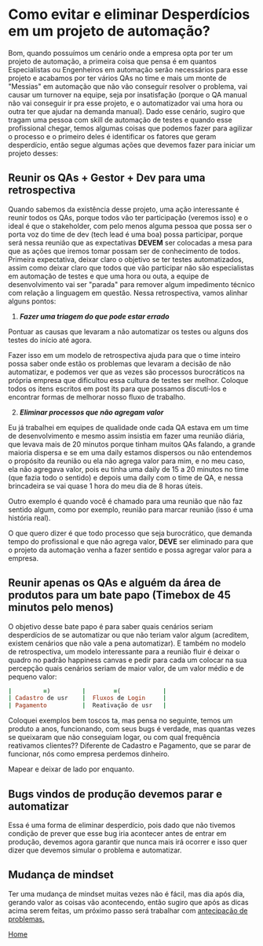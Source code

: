 # Como evitar e eliminar Desperdícios em um projeto de automação?

Bom, quando possuímos um cenário onde a empresa opta por ter um projeto de automação, a primeira coisa que pensa é em quantos Especialistas ou Engenheiros em automação serão necessários para esse projeto e acabamos por ter vários QAs no time e mais um monte de "Messias" em automação que não vão conseguir resolver o problema, vai causar um turnover na equipe, seja por insatisfação (porque o QA manual não vai conseguir ir pra esse projeto, e o automatizador vai uma hora ou outra ter que ajudar na demanda manual). Dado esse cenário, sugiro que tragam uma pessoa com skill de automação de testes e quando esse profissional chegar, temos algumas coisas que podemos fazer para agilizar o processo e o primeiro deles é identificar os fatores que geram desperdício, então segue algumas ações que devemos fazer para iniciar um projeto desses:

## Reunir os QAs + Gestor + Dev para uma retrospectiva

Quando sabemos da existência desse projeto, uma ação interessante é reunir todos os QAs, porque todos vão ter participação (veremos isso) e o ideal é que o stakeholder, com pelo menos alguma pessoa que possa ser o porta voz do time de dev (tech lead é uma boa) possa participar, porque será nessa reunião que as expectativas **DEVEM** ser colocadas a mesa para que as ações que iremos tomar possam ser de conhecimento de todos. Primeira expectativa, deixar claro o objetivo se ter testes automatizados, assim como deixar claro que todos que vão participar não são especialistas em automação de testes e que uma hora ou outa, a equipe de desenvolvimento vai ser "parada" para remover algum impedimento técnico com relação a linguagem em questão. 
Nessa retrospectiva, vamos alinhar alguns pontos:

1. _**Fazer uma triagem do que pode estar errado**_

Pontuar as causas que levaram a não automatizar os testes ou alguns dos testes do início até agora.

Fazer isso em um modelo de retrospectiva ajuda para que o time inteiro possa saber onde estão os problemas que levaram a decisão de não automatizar, e podemos ver que as vezes são processos burocráticos na própria empresa que dificultou essa cultura de testes ser melhor. Coloque todos os itens escritos em post its para que possamos discutí-los e encontrar formas de melhorar nosso fluxo de trabalho.

2. _**Eliminar processos que não agregam valor**_

Eu já trabalhei em equipes de qualidade onde cada QA estava em um time de desenvolvimento e mesmo assim insistia em fazer uma reunião diária, que levava mais de 20 minutos porque tinham muitos QAs falando, a grande maioria dispersa e se em uma daily estamos dispersos ou não entendemos o propósito da reunião ou ela não agrega valor para mim, e no meu caso, ela não agregava valor, pois eu tinha uma daily de 15 a 20 minutos no time (que fazia todo o sentido) e depois uma daily com o time de QA, e nessa brincadeira se vai quase 1 hora do meu dia de 8 horas úteis.

Outro exemplo é quando você é chamado para uma reunião que não faz sentido algum, como por exemplo, reunião para marcar reunião (isso é uma história real).

O que quero dizer é que todo processo que seja burocrático, que demanda tempo do profissional e que não agrega valor, **DEVE** ser eliminado para que o projeto da automação venha a fazer sentido e possa agregar valor para a empresa.

## Reunir apenas os QAs e alguém da área de produtos para um bate papo (Timebox de 45 minutos pelo menos)

O objetivo desse bate papo é para saber quais cenários seriam desperdícios de se automatizar ou que não teriam valor algum (acreditem, existem cenários que não vale a pena automatizar). E também no modelo de retrospectiva, um modelo interessante para a reunião fluir é deixar o quadro no padrão happiness canvas e pedir para cada um colocar na sua percepção quais cenários seriam de maior valor, de um valor médio e de pequeno valor:

```ruby
|         =)         |        =(            |
| Cadastro de usr    |  Fluxos de Login     |
| Pagamento          |  Reativação de usr   |
```

Coloquei exemplos bem toscos ta, mas pensa no seguinte, temos um produto a anos, funcionando, com seus bugs é verdade, mas quantas vezes se queixaram que não conseguiam logar, ou com qual frequência reativamos clientes?? Diferente de Cadastro e Pagamento, que se parar de funcionar, nós como empresa perdemos dinheiro.

Mapear e deixar de lado por enquanto.

## Bugs vindos de produção devemos parar e automatizar

Essa é uma forma de eliminar desperdício, pois dado que não tivemos condição de prever que esse bug iria acontecer antes de entrar em produção, devemos agora garantir que nunca mais irá ocorrer e isso quer dizer que devemos simular o problema e automatizar.

## Mudança de mindset

Ter uma mudança de mindset muitas vezes não é fácil, mas dia após dia, gerando valor as coisas vão acontecendo, então sugiro que após as dicas acima serem feitas, um próximo passo será trabalhar com [antecipação de problemas.](https://github.com/thiagomarquessp/lean-em-projetos-automacao/blob/master/antecipar-problemas.md)

[Home](https://github.com/thiagomarquessp/lean-em-projetos-automacao/blob/master/README.md)
